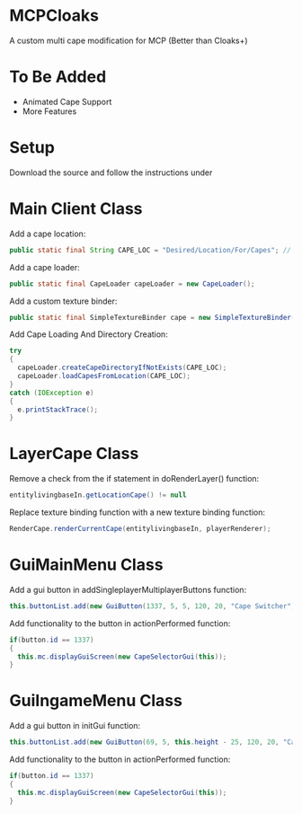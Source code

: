 # MCPCloaks
A custom multi cape modification for MCP (Better than Cloaks+) 

# To Be Added
- Animated Cape Support
- More Features

# Setup
Download the source and follow the instructions under

# Main Client Class
Add a cape location:

```Java
public static final String CAPE_LOC = "Desired/Location/For/Capes"; // Working directory should be set to jars, so for example a proper location would be ClientName/Capes
```

Add a cape loader:

```Java
public static final CapeLoader capeLoader = new CapeLoader();
```

Add a custom texture binder:

```Java
public static final SimpleTextureBinder cape = new SimpleTextureBinder();
```

Add Cape Loading And Directory Creation:

```Java
try
{
  capeLoader.createCapeDirectoryIfNotExists(CAPE_LOC);
  capeLoader.loadCapesFromLocation(CAPE_LOC);
}
catch (IOException e)
{
  e.printStackTrace();
}
```

# LayerCape Class
Remove a check from the if statement in doRenderLayer() function:

```Java
entitylivingbaseIn.getLocationCape() != null
```

Replace texture binding function with a new texture binding function:

```Java
RenderCape.renderCurrentCape(entitylivingbaseIn, playerRenderer);
```

# GuiMainMenu Class
Add a gui button in addSingleplayerMultiplayerButtons function:

```Java
this.buttonList.add(new GuiButton(1337, 5, 5, 120, 20, "Cape Switcher"));
```

Add functionality to the button in actionPerformed function:

```Java
if(button.id == 1337)
{
  this.mc.displayGuiScreen(new CapeSelectorGui(this));
}
```

# GuiIngameMenu Class
Add a gui button in initGui function:

```Java
this.buttonList.add(new GuiButton(69, 5, this.height - 25, 120, 20, "Cape Switcher"));
```

Add functionality to the button in actionPerformed function:

```Java
if(button.id == 1337)
{
  this.mc.displayGuiScreen(new CapeSelectorGui(this));
}
```
